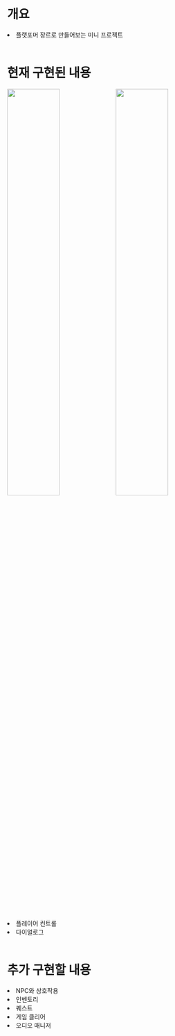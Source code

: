 # 개요
<li>플랫포머 장르로 만들어보는 미니 프로젝트</li>
<br/>

# 현재 구현된 내용
<img width="49%" src="https://github.com/Ku-dodo/2D-Platformer/assets/105593231/93441062-819a-4d12-88d7-8c3ce9382014)https://github.com/Ku-dodo/2D-Platformer/assets/105593231/93441062-819a-4d12-88d7-8c3ce9382014"/>
<img width="49%" src="https://github.com/Ku-dodo/2D-Platformer/assets/105593231/34651209-5fa8-4a7a-ad7d-08c2cf29e783)https://github.com/Ku-dodo/2D-Platformer/assets/105593231/34651209-5fa8-4a7a-ad7d-08c2cf29e783"/>

<li>플레이어 컨트롤</li>
<li>다이얼로그</li>
<br/>

# 추가 구현할 내용
<li>NPC와 상호작용</li>
<li>인벤토리</li>
<li>퀘스트</li>
<li>게임 클리어</li>
<li>오디오 매니저</li>
